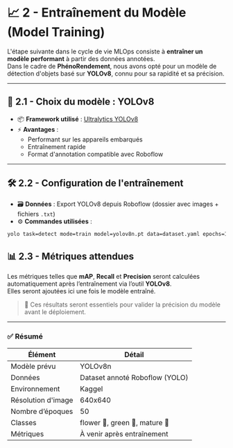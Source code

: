 # 📈 2 - Entraînement du Modèle (Model Training)

L'étape suivante dans le cycle de vie MLOps consiste à **entraîner un modèle performant** à partir des données annotées.  
Dans le cadre de **PhénoRendement**, nous avons opté pour un modèle de détection d'objets basé sur **YOLOv8**, connu pour sa rapidité et sa précision.

---

## 🧠 2.1 - Choix du modèle : YOLOv8

- 📦 **Framework utilisé** : [Ultralytics YOLOv8](https://github.com/ultralytics/ultralytics)
- ⚡ **Avantages** :
  - Performant sur les appareils embarqués
  - Entraînement rapide
  - Format d'annotation compatible avec Roboflow

---

## 🛠️ 2.2 - Configuration de l'entraînement

- 🗃️ **Données** : Export YOLOv8 depuis Roboflow (dossier avec images + fichiers `.txt`)
- ⚙️ **Commandes utilisées** :

```bash
yolo task=detect mode=train model=yolov8n.pt data=dataset.yaml epochs=100 imgsz=640
```


## 📊 2.3 - Métriques attendues

Les métriques telles que **mAP**, **Recall** et **Precision** seront calculées automatiquement après l’entraînement via l’outil **YOLOv8**.  
Elles seront ajoutées ici une fois le modèle entraîné.

> 📌 Ces résultats seront essentiels pour valider la précision du modèle avant le déploiement.

---

### ✅ Résumé

| Élément              | Détail                             |
|----------------------|------------------------------------|
| Modèle prévu         | YOLOv8n                            |
| Données              | Dataset annoté Roboflow (YOLO)     |
| Environnement        | Kaggel            |
| Résolution d'image   | 640x640                            |
| Nombre d’époques     | 50                                |
| Classes              | flower 🌸, green 🍏, mature 🍊        |
| Métriques            | À venir après entraînement         |
